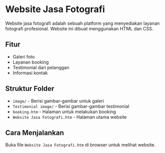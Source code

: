 # Website Jasa Fotografi

Website jasa fotografi adalah sebuah platform yang menyediakan layanan fotografi profesional. Website ini dibuat menggunakan HTML dan CSS.

## Fitur

- Galeri foto
- Layanan booking
- Testimonial dari pelanggan
- Informasi kontak

## Struktur Folder

- `image/` - Berisi gambar-gambar untuk galeri
- `Testimonial image/` - Berisi gambar-gambar testimonial
- `booking.htm` - Halaman untuk melakukan booking
- `Website Jasa Fotografi.htm` - Halaman utama website

## Cara Menjalankan

Buka file `Website Jasa Fotografi.htm` di browser untuk melihat website.
